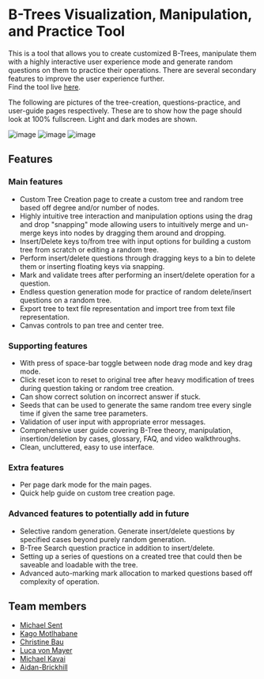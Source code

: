 # B-Trees Visualization, Manipulation, and Practice Tool

This is a tool that allows you to create customized B-Trees, manipulate them with a highly interactive user experience mode 
and generate random questions on them to practice their operations. There are several secondary features to improve the user experience further.  
Find the tool live [here](https://kaglet.github.io/B-Trees-Tool/).

The following are pictures of the tree-creation, questions-practice, and user-guide pages respectively. These are to show how the page should look at 100% fullscreen. Light and dark modes are shown.

![image](https://github.com/kaglet/B-Trees-Tool/assets/96872447/3ba5f9e8-b0c8-4723-8818-2c5a39050e27)
![image](https://github.com/kaglet/B-Trees-Tool/assets/96872447/86c0dd6d-8629-452d-9119-c18759c51687)
![image](https://github.com/kaglet/B-Trees-Tool/assets/96872447/9fda026d-fb46-424a-8dbe-39642dc1b4ad)

## Features

### Main features

* Custom Tree Creation page to create a custom tree and random tree based off degree and/or number of nodes.
* Highly intuitive tree interaction and manipulation options using the drag and drop "snapping" mode allowing users to intuitively merge and un-merge keys into nodes by dragging them around and dropping.
* Insert/Delete keys to/from tree with input options for building a custom tree from scratch or editing a random tree.
* Perform insert/delete questions through dragging keys to a bin to delete them or inserting floating keys via snapping.
* Mark and validate trees after performing an insert/delete operation for a question.
* Endless question generation mode for practice of random delete/insert questions on a random tree. 
* Export tree to text file representation and import tree from text file representation.
* Canvas controls to pan tree and center tree.

### Supporting features

* With press of space-bar toggle between node drag mode and key drag mode.
* Click reset icon to reset to original tree after heavy modification of trees during question taking or random tree creation.
* Can show correct solution on incorrect answer if stuck. 
* Seeds that can be used to generate the same random tree every single time if given the same tree parameters.
* Validation of user input with appropriate error messages.
* Comprehensive user guide covering B-Tree theory, manipulation, insertion/deletion by cases, glossary, FAQ, and video walkthroughs.
* Clean, uncluttered, easy to use interface.

### Extra features

* Per page dark mode for the main pages.
* Quick help guide on custom tree creation page.

### Advanced features to potentially add in future

* Selective random generation. Generate insert/delete questions by specified cases beyond purely random generation.
* B-Tree Search question practice in addition to insert/delete.
* Setting up a series of questions on a created tree that could then be saveable and loadable with the tree.
* Advanced auto-marking mark allocation to marked questions based off complexity of operation.

## Team members

* [Michael Sent](https://github.com/Michael-Sent)
* [Kago Motlhabane](https://github.com/kaglet)
* [Christine Bau](https://github.com/mei-cb)
* [Luca von Mayer](https://github.com/luca-vm)
* [Michael Kavai](https://github.com/mchlkavai)
* [Aidan-Brickhill](https://github.com/Aidan-Brickhill)

